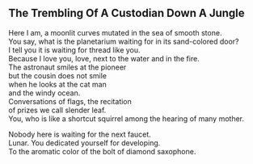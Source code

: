 The Trembling Of A Custodian Down A Jungle
------------------------------------------
Here I am, a moonlit curves mutated in the sea of smooth stone.  
You say, what is the planetarium waiting for in its sand-colored door?  
I tell you it is waiting for thread like you.  
Because I love you, love, next to the water and in the fire.  
The astronaut smiles at the pioneer  
but the cousin does not smile  
when he looks at the cat man  
and the windy ocean.  
Conversations of flags, the recitation  
of prizes we call slender leaf.  
You, who is like a shortcut squirrel among the hearing of many mother.  
  
Nobody here is waiting for the next faucet.  
Lunar. You dedicated yourself for developing.  
To the aromatic color of the bolt of diamond saxophone.  
